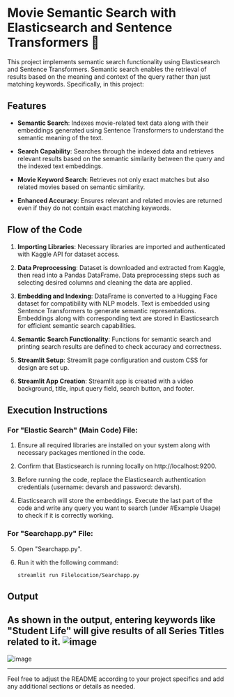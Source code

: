 
# Movie Semantic Search with Elasticsearch and Sentence Transformers 🔎

This project implements semantic search functionality using Elasticsearch and Sentence Transformers. Semantic search enables the retrieval of results based on the meaning and context of the query rather than just matching keywords. Specifically, in this project:

## Features

- **Semantic Search**: Indexes movie-related text data along with their embeddings generated using Sentence Transformers to understand the semantic meaning of the text.
  
- **Search Capability**: Searches through the indexed data and retrieves relevant results based on the semantic similarity between the query and the indexed text embeddings.
  
- **Movie Keyword Search**: Retrieves not only exact matches but also related movies based on semantic similarity.
  
- **Enhanced Accuracy**: Ensures relevant and related movies are returned even if they do not contain exact matching keywords.

## Flow of the Code

1. **Importing Libraries**: Necessary libraries are imported and authenticated with Kaggle API for dataset access.
  
2. **Data Preprocessing**: Dataset is downloaded and extracted from Kaggle, then read into a Pandas DataFrame. Data preprocessing steps such as selecting desired columns and cleaning the data are applied.
  
3. **Embedding and Indexing**: DataFrame is converted to a Hugging Face dataset for compatibility with NLP models. Text is embedded using Sentence Transformers to generate semantic representations. Embeddings along with corresponding text are stored in Elasticsearch for efficient semantic search capabilities.
  
4. **Semantic Search Functionality**: Functions for semantic search and printing search results are defined to check accuracy and correctness.
  
5. **Streamlit Setup**: Streamlit page configuration and custom CSS for design are set up.
  
6. **Streamlit App Creation**: Streamlit app is created with a video background, title, input query field, search button, and footer.

## Execution Instructions

### For "Elastic Search" (Main Code) File:

1. Ensure all required libraries are installed on your system along with necessary packages mentioned in the code.
  
2. Confirm that Elasticsearch is running locally on http://localhost:9200.
  
3. Before running the code, replace the Elasticsearch authentication credentials (username: devarsh and password: devarsh).
  
4. Elasticsearch will store the embeddings. Execute the last part of the code and write any query you want to search (under #Example Usage) to check if it is correctly working.

### For "Searchapp.py" File:

5. Open "Searchapp.py".
  
6. Run it with the following command:
   ```
   streamlit run Filelocation/Searchapp.py
   ```

## Output

As shown in the output, entering keywords like "Student Life" will give results of all Series Titles related to it.
![image](https://github.com/devarshvora/Semantic-Search/assets/60837459/48f91800-529f-4e7e-8812-5ed629064be9)
---
![image](https://github.com/devarshvora/Semantic-Search/assets/60837459/de449164-ff18-4645-9767-46a8bf97ce94)

---

Feel free to adjust the README according to your project specifics and add any additional sections or details as needed.
